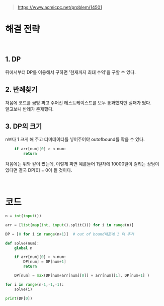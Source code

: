 > [ https://www.acmicpc.net/problem/14501 ]( https://www.acmicpc.net/problem/14501 )   

# 해결 전략

</br>

## 1.  DP
뒤에서부터 DP를 이용해서 구하면 '현재까지 최대 수익'을 구할 수 있다.


## 2. 반례찾기
처음에 코드를 금방 짜고 주어진 테스트케이스드를 모두 통과했지만 실패가 떴다.  
알고보니 반례가 존재했다. 


## 3. DP의 크기
n보다 1 크게 해 주고 더미데이터를 넣어주어야 outofbound를 막을 수 있다.

```python
    if arr[num][0] > n-num:
        return
```
처음에는 위와 같이 짰는데, 이렇게 짜면 예를들어 1일차에 10000일이 걸리는 상담이 있다면
결국 DP[0] = 0이 될 것이다.

</br>

# 코드

```python
n = int(input())

arr = [list(map(int, input().split())) for i in range(n)]

DP = [0 for i in range(n+1)]  # out of bound때문에 1 더 추가

def solve(num):
    global n

    if arr[num][0] > n-num:
        DP[num] = DP[num+1]
        return

    DP[num] = max(DP[num+arr[num][0]] + arr[num][1], DP[num+1] )

for i in range(n-1,-1,-1):
    solve(i)

print(DP[0])
```